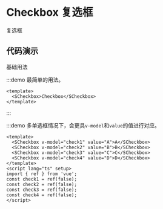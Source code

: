# Checkbox 复选框

复选框

## 代码演示

基础用法

:::demo 最简单的用法。

```vue
<template>
  <SCheckbox>Checkbox</SCheckbox>
</template>
```

:::

:::demo 多单选框情况下，会更具`v-model`和`value`的值进行对应。

```vue
<template>
  <SCheckbox v-model="check1" value="A">A</SCheckbox>
  <SCheckbox v-model="check2" value="B">B</SCheckbox>
  <SCheckbox v-model="check3" value="C">C</SCheckbox>
  <SCheckbox v-model="check4" value="D">D</SCheckbox>
</template>
<script lang="ts" setup>
import { ref } from 'vue';
const check1 = ref(false);
const check2 = ref(false);
const check3 = ref(false);
const check4 = ref(false);
</script>
```
